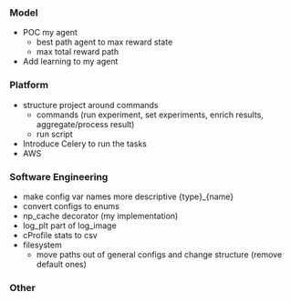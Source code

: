 ### Model
* POC my agent
  * best path agent to max reward state
  * max total reward path
* Add learning to my agent

### Platform
* structure project around commands
  * commands (run experiment, set experiments, enrich results, aggregate/process result)
  * run script
* Introduce Celery to run the tasks
* AWS

### Software Engineering
* make config var names more descriptive {type}_{name}
* convert configs to enums
* np_cache decorator (my implementation)
* log_plt part of log_image 
* cProfile stats to csv
* filesystem
  * move paths out of general configs and change structure (remove default ones)

### Other
